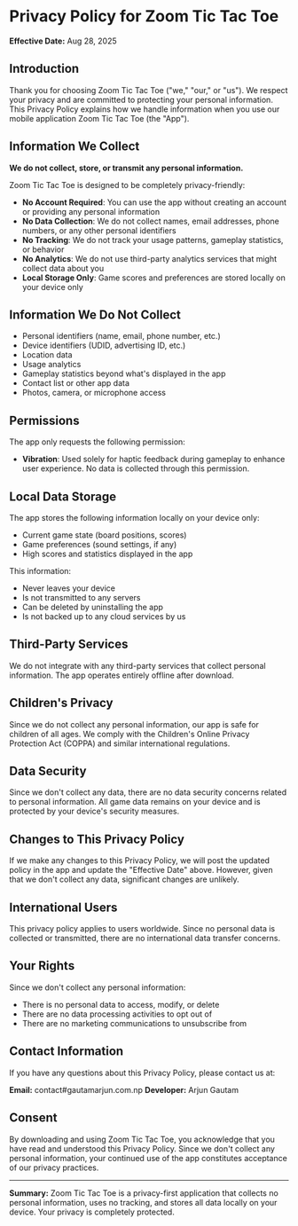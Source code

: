 # Privacy Policy for Zoom Tic Tac Toe

**Effective Date:** Aug 28, 2025

## Introduction

Thank you for choosing Zoom Tic Tac Toe ("we," "our," or "us"). We respect your privacy and are committed to protecting your personal information. This Privacy Policy explains how we handle information when you use our mobile application Zoom Tic Tac Toe (the "App").

## Information We Collect

**We do not collect, store, or transmit any personal information.**

Zoom Tic Tac Toe is designed to be completely privacy-friendly:

- **No Account Required**: You can use the app without creating an account or providing any personal information
- **No Data Collection**: We do not collect names, email addresses, phone numbers, or any other personal identifiers
- **No Tracking**: We do not track your usage patterns, gameplay statistics, or behavior
- **No Analytics**: We do not use third-party analytics services that might collect data about you
- **Local Storage Only**: Game scores and preferences are stored locally on your device only

## Information We Do Not Collect

- Personal identifiers (name, email, phone number, etc.)
- Device identifiers (UDID, advertising ID, etc.)
- Location data
- Usage analytics
- Gameplay statistics beyond what's displayed in the app
- Contact list or other app data
- Photos, camera, or microphone access

## Permissions

The app only requests the following permission:

- **Vibration**: Used solely for haptic feedback during gameplay to enhance user experience. No data is collected through this permission.

## Local Data Storage

The app stores the following information locally on your device only:

- Current game state (board positions, scores)
- Game preferences (sound settings, if any)
- High scores and statistics displayed in the app

This information:
- Never leaves your device
- Is not transmitted to any servers
- Can be deleted by uninstalling the app
- Is not backed up to any cloud services by us

## Third-Party Services

We do not integrate with any third-party services that collect personal information. The app operates entirely offline after download.

## Children's Privacy

Since we do not collect any personal information, our app is safe for children of all ages. We comply with the Children's Online Privacy Protection Act (COPPA) and similar international regulations.

## Data Security

Since we don't collect any data, there are no data security concerns related to personal information. All game data remains on your device and is protected by your device's security measures.

## Changes to This Privacy Policy

If we make any changes to this Privacy Policy, we will post the updated policy in the app and update the "Effective Date" above. However, given that we don't collect any data, significant changes are unlikely.

## International Users

This privacy policy applies to users worldwide. Since no personal data is collected or transmitted, there are no international data transfer concerns.

## Your Rights

Since we don't collect any personal information:
- There is no personal data to access, modify, or delete
- There are no data processing activities to opt out of
- There are no marketing communications to unsubscribe from

## Contact Information

If you have any questions about this Privacy Policy, please contact us at:

**Email:** contact#gautamarjun.com.np
**Developer:** Arjun Gautam

## Consent

By downloading and using Zoom Tic Tac Toe, you acknowledge that you have read and understood this Privacy Policy. Since we don't collect any personal information, your continued use of the app constitutes acceptance of our privacy practices.

---

**Summary:** Zoom Tic Tac Toe is a privacy-first application that collects no personal information, uses no tracking, and stores all data locally on your device. Your privacy is completely protected.
